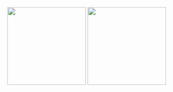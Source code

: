 <div>
<img height="180em" src="https://github-readme-stats.vercel.app/api?username=ChristianSilvaPaz&show_icons=true&theme=transparent"/>
<img height="180em" src="https://github-readme-stats.vercel.app/api/top-langs/?username=ChristianSilvaPaz&layout=compact)](https://github.com/ChristianSilvaPaz/github-readme-stats"/>
</div>
